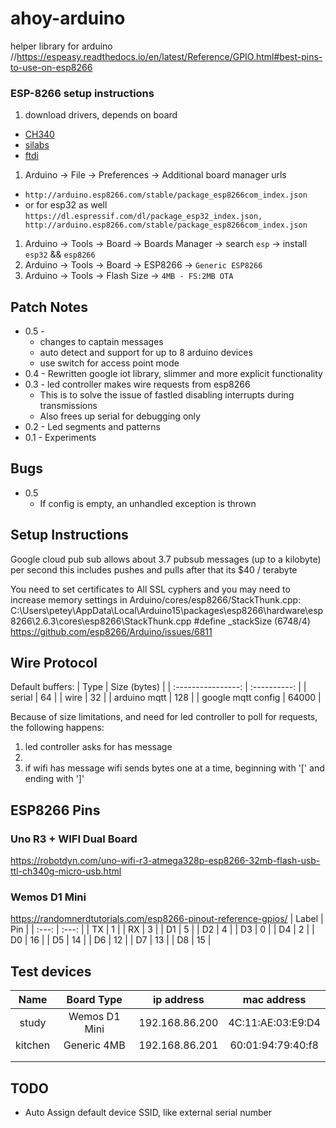 # ahoy-arduino
helper library for arduino
//https://espeasy.readthedocs.io/en/latest/Reference/GPIO.html#best-pins-to-use-on-esp8266


### ESP-8266 setup instructions
1. download drivers, depends on board
  - [CH340](https://learn.sparkfun.com/tutorials/how-to-install-ch340-drivers/all)
  - [silabs](https://www.silabs.com/products/development-tools/software/usb-to-uart-bridge-vcp-drivers)
  - [ftdi](https://ftdichip.com/drivers/vcp-drivers/)
1. Arduino -> File -> Preferences -> Additional board manager urls
  -  `http://arduino.esp8266.com/stable/package_esp8266com_index.json`
  - or for esp32 as well `https://dl.espressif.com/dl/package_esp32_index.json, http://arduino.esp8266.com/stable/package_esp8266com_index.json`
1. Arduino -> Tools -> Board -> Boards Manager -> search `esp` -> install `esp32` && `esp8266`
1. Arduino -> Tools -> Board -> ESP8266 -> `Generic ESP8266`
1. Arduino -> Tools -> Flash Size -> `4MB - FS:2MB OTA`


## Patch Notes

- 0.5 - 
  - changes to captain messages
  - auto detect and support for up to 8 arduino devices
  - use switch for access point mode
- 0.4 - Rewritten google iot library, slimmer and more explicit functionality
- 0.3 - led controller makes wire requests from esp8266
  - This is to solve the issue of fastled disabling interrupts during transmissions
  - Also frees up serial for debugging only
- 0.2 - Led segments and patterns
- 0.1 - Experiments


## Bugs
- 0.5
	- If config is empty, an unhandled exception is thrown

## Setup Instructions


 Google cloud pub sub allows about 3.7 pubsub messages (up to a kilobyte) per second
this includes pushes and pulls
after that its $40 / terabyte

 You need to set certificates to All SSL cyphers and you may need to
 increase memory settings in Arduino/cores/esp8266/StackThunk.cpp:
C:\Users\petey\AppData\Local\Arduino15\packages\esp8266\hardware\esp8266\2.6.3\cores\esp8266\StackThunk.cpp
 #define _stackSize (6748/4)
   https://github.com/esp8266/Arduino/issues/6811

## Wire Protocol

Default buffers:
|        Type        | Size (bytes) |
| :----------------: | :----------: |
|       serial       |      64      |
|        wire        |      32      |
|    arduino mqtt    |     128      |
| google mqtt config |    64000     |

Because of size limitations, and need for led controller to poll for requests, the following happens:

1. led controller asks for has message
2. 
3. if wifi has message wifi sends bytes one at a time, beginning with '[' and ending with ']'

## ESP8266 Pins


### Uno R3 + WIFI Dual Board
https://robotdyn.com/uno-wifi-r3-atmega328p-esp8266-32mb-flash-usb-ttl-ch340g-micro-usb.html

### Wemos D1 Mini
https://randomnerdtutorials.com/esp8266-pinout-reference-gpios/
| Label |  Pin  |
| :---: | :---: |
|  TX   |   1   |
|  RX   |   3   |
|  D1   |   5   |
|  D2   |   4   |
|  D3   |   0   |
|  D4   |   2   |
|  D0   |  16   |
|  D5   |  14   |
|  D6   |  12   |
|  D7   |  13   |
|  D8   |  15   |





## Test devices

|  Name   |  Board Type   |   ip address   |    mac address    |
| :-----: | :-----------: | :------------: | :---------------: |
|  study  | Wemos D1 Mini | 192.168.86.200 | 4C:11:AE:03:E9:D4 |
| kitchen |  Generic 4MB  | 192.168.86.201 | 60:01:94:79:40:f8 |
|         |               |                |                   |
|         |               |                |                   |


## TODO

- Auto Assign default device SSID, like external serial number